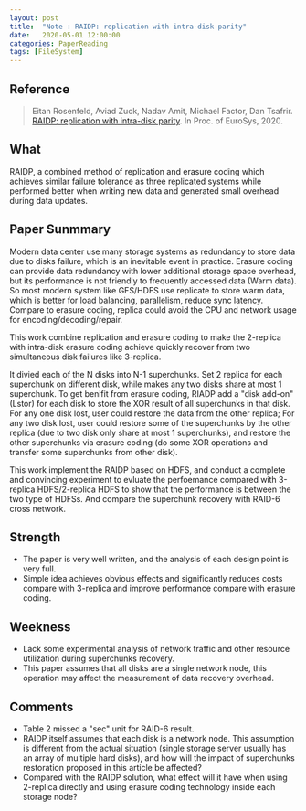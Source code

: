 ```yaml
---
layout: post
title:  "Note : RAIDP: replication with intra-disk parity"
date:   2020-05-01 12:00:00
categories: PaperReading
tags: [FileSystem]
---
```


## Reference

> Eitan Rosenfeld, Aviad Zuck, Nadav Amit, Michael Factor, Dan Tsafrir. [RAIDP: replication with intra-disk parity](https://dl.acm.org/doi/abs/10.1145/3342195.3387546). In Proc. of EuroSys, 2020.


## What

RAIDP, a combined method of replication and erasure coding which achieves similar failure tolerance as three replicated systems while performed better when writing new data and generated small overhead during data updates.
<!-- more -->

## Paper Sunmmary

Modern data center use many storage systems as redundancy to store data due to disks failure, which is an inevitable event in practice. Erasure coding can provide data redundancy with lower additional storage space overhead, but its performance is not friendly to frequently accessed data (Warm data). So most modern system like GFS/HDFS use replicate to store warm data, which is better for load balancing, parallelism, reduce sync latency. Compare to erasure coding, replica could avoid the CPU and network usage for encoding/decoding/repair.

This work combine replication and erasure coding to make the 2-replica with intra-disk erasure coding achieve quickly recover from two simultaneous disk failures like 3-replica.

It divied each of the N disks into N-1 superchunks. Set 2 replica for each superchunk on different disk, while makes any two disks share at most 1 superchunk. To get benifit from erasure coding, RIADP add a "disk add-on" (Lstor) for each disk to store the XOR result of all superchunks in that disk. For any one disk lost, user could restore the data from the other replica; For any two disk lost, user could restore some of the superchunks by the other replica (due to two disk only share at most 1 superchunks), and restore the other superchunks via erasure coding (do some XOR operations and transfer some superchunks from other disk).

This work implement the RAIDP based on HDFS, and conduct a complete and convincing experiment to evluate the perfoemance compared with 3-replica HDFS/2-replica HDFS to show that the performance is between the two type of HDFSs. And compare the superchunk recovery with RAID-6 cross network.

## Strength

* The paper is very well written, and the analysis of each design point is very full.
* Simple idea achieves obvious effects and significantly reduces costs compare with 3-replica and improve performance compare with erasure coding.

## Weekness

* Lack some experimental analysis of network traffic and other resource utilization during superchunks recovery.
* This paper assumes that all disks are a single network node, this operation may affect the measurement of data recovery overhead.

## Comments

* Table 2 missed a "sec" unit for RAID-6 result.
* RAIDP itself assumes that each disk is a network node. This assumption is different from the actual situation (single storage server usually has an array of multiple hard disks), and how will the impact of superchunks restoration proposed in this article be affected?
* Compared with the RAIDP solution, what effect will it have when using 2-replica directly and using erasure coding technology inside each storage node?
  